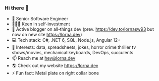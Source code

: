 ### Hi there 👋

* 👋 Senior Software Engineer
* 👩🏻‍🏫 Keen in self-investment
* 🧾 Active blogger on all-things dev (prev. https://dev.to/lornasw93 but now on new site https://lorna.dev)
* 💻 Tech stack: C#, .NET 6, SQL, Node.js, Angular 12+
* 🎀 Interests: data, spreadsheets, jokes, horror crime thriller tv shows/movies, mechanical keyboards, DevOps, succulents 
* 📫 Reach me at hey@lorna.dev
* 🌎 Check out my website https://lorna.dev
* ⚡ Fun fact: Metal plate on right collar bone
